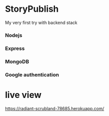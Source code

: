 # StoryPublish
My very first try with backend stack
### Nodejs
### Express
### MongoDB
### Google authentication


# live view
https://radiant-scrubland-78685.herokuapp.com/
